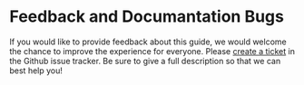 # Feedback and Documantation Bugs

If you would like to provide feedback about this guide, we would welcome the
chance to improve the experience for everyone. Please
[create a ticket](https://github.com/cnbbooks/lfe-manual/issues/new) in the
Github issue tracker. Be sure to give a full description so that we can best
help you!
